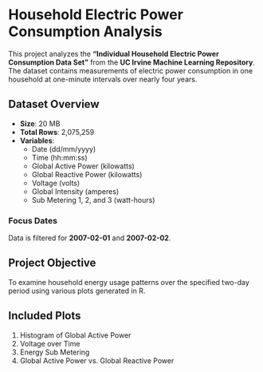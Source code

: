 # Household Electric Power Consumption Analysis

This project analyzes the **“Individual Household Electric Power Consumption Data Set”** from the **UC Irvine Machine Learning Repository**. The dataset contains measurements of electric power consumption in one household at one-minute intervals over nearly four years.

## Dataset Overview

- **Size**: 20 MB
- **Total Rows**: 2,075,259
- **Variables**:
  - Date (dd/mm/yyyy)
  - Time (hh:mm:ss)
  - Global Active Power (kilowatts)
  - Global Reactive Power (kilowatts)
  - Voltage (volts)
  - Global Intensity (amperes)
  - Sub Metering 1, 2, and 3 (watt-hours)

### Focus Dates

Data is filtered for **2007-02-01** and **2007-02-02**.

## Project Objective

To examine household energy usage patterns over the specified two-day period using various plots generated in R.

## Included Plots

1. Histogram of Global Active Power
2. Voltage over Time
3. Energy Sub Metering
4. Global Active Power vs. Global Reactive Power


